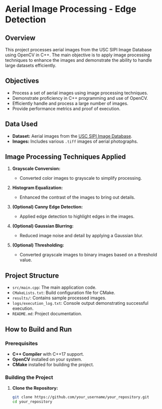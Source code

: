 # Aerial Image Processing - Edge Detection

## Overview

This project processes aerial images from the USC SIPI Image Database using OpenCV in C++. The main objective is to apply image processing techniques to enhance the images and demonstrate the ability to handle large datasets efficiently.

## Objectives

- Process a set of aerial images using image processing techniques.
- Demonstrate proficiency in C++ programming and use of OpenCV.
- Efficiently handle and process a large number of images.
- Provide performance metrics and proof of execution.

## Data Used

- **Dataset:** Aerial images from the [USC SIPI Image Database](https://sipi.usc.edu/database/database.php?volume=aerials).
- **Images:** Includes various `.tiff` images of aerial photographs.

## Image Processing Techniques Applied

1. **Grayscale Conversion:**
   - Converted color images to grayscale to simplify processing.

2. **Histogram Equalization:**
   - Enhanced the contrast of the images to bring out details.

3. **(Optional) Canny Edge Detection:**
   - Applied edge detection to highlight edges in the images.

4. **(Optional) Gaussian Blurring:**
   - Reduced image noise and detail by applying a Gaussian blur.

5. **(Optional) Thresholding:**
   - Converted grayscale images to binary images based on a threshold value.

## Project Structure

- `src/main.cpp`: The main application code.
- `CMakeLists.txt`: Build configuration file for CMake.
- `results/`: Contains sample processed images.
- `logs/execution_log.txt`: Console output demonstrating successful execution.
- `README.md`: Project documentation.

## How to Build and Run

### **Prerequisites**

- **C++ Compiler** with C++17 support.
- **OpenCV** installed on your system.
- **CMake** installed for building the project.

### **Building the Project**

1. **Clone the Repository:**

   ```bash
   git clone https://github.com/your_username/your_repository.git
   cd your_repository
